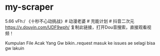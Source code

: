 # my-scraper
5.66 vFh:/ 《十秒不心动挑战》# 动漫老婆 # 充能计划 # 抖音二次元  https://v.douyin.com/UDF9wph/ 复制此链接，打开Dou音搜索，直接观看视频！

Kumpulan File Acak Yang Gw bikin..request masuk ke issues ae selagi bisa gw lakuin


